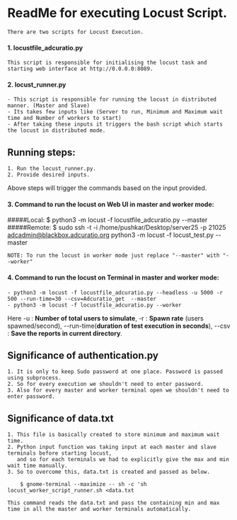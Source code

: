 # ReadMe for executing Locust Script.
	There are two scripts for Locust Execution.
####    1. locustfile_adcuratio.py

    This script is responsible for initialising the locust task and starting web interface at http://0.0.0.0:8089.

####    2. locust_runner.py

    - This script is responsible for running the locust in distributed manner. (Master and Slave)
    - Its takes few inputs like (Server to run, Minimum and Maximum wait time and Number of workers to start)
    - After taking these inputs it triggers the bash script which starts the locust in distributed mode.

## Running steps:

	1. Run the locust_runner.py.
	2. Provide desired inputs.
Above steps will trigger the commands based on the input provided.

#### 3. Command to run the locust on Web UI in master and worker mode:
  
#####Local:
    $ python3 -m locust -f locustfile_adcuratio.py --master
#####Remote:
    $ sudo ssh -t -i /home/pushkar/Desktop/server25 -p 21025 adcadmin@blackbox.adcuratio.org python3 -m locust -f locust_test.py --master

    NOTE: To run the locust in worker mode just replace "--master" with "--worker"

    
                            
#### 4. Command to run the locust on Terminal in master and worker mode:

    - python3 -m locust -f locustfile_adcuratio.py --headless -u 5000 -r 500 --run-time=30 --csv=Adcuratio_get  --master
    - python3 -m locust -f locustfile_adcuratio.py --worker

Here  -u : **Number of total users to simulate**, -r : **Spawn rate** (users spawned/second), --run-time(**duration of test execution in seconds**), --csv : **Save the reports in current directory**.

## Significance of authentication.py
	1. It is only to keep Sudo password at one place. Password is passed using subprocess.
	2. So for every execution we shouldn't need to enter password.
	3. Also for every master and worker terminal open we shouldn't need to enter password.
	

## Significance of data.txt
	1. This file is basically created to store minimum and maximum wait time.
    2. Python input function was taking input at each master and slave terminals before starting locust,
       and so for each terminals we had to explicitly give the max and min wait time manually.
    3. So to overcome this, data.txt is created and passed as below.
        
        $ gnome-terminal --maximize -- sh -c 'sh locust_worker_script_runner.sh <data.txt

    This command reads the data.txt and pass the containing min and max time in all the master and worker terminals automatically.

